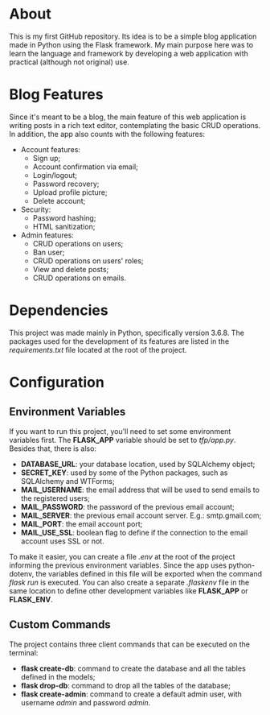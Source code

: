 # About

This is my first GitHub repository. Its idea is to be a simple blog application made in Python using the Flask framework. My main purpose here was to learn the language and framework by developing a web application with practical (although not original) use.

# Blog Features

Since it's meant to be a blog, the main feature of this web application is writing posts in a rich text editor, contemplating the basic CRUD operations. In addition, the app also counts with the following features:

- Account features:
  - Sign up;
  - Account confirmation via email;
  - Login/logout;
  - Password recovery;
  - Upload profile picture;
  - Delete account;
- Security:
  - Password hashing;
  - HTML sanitization;
- Admin features:
  - CRUD operations on users;
  - Ban user;
  - CRUD operations on users' roles;
  - View and delete posts;
  - CRUD operations on emails.

# Dependencies

This project was made mainly in Python, specifically version 3.6.8. The packages used for the development of its features are listed in the *requirements.txt* file located at the root of the project.

# Configuration

## Environment Variables

If you want to run this project, you'll need to set some environment variables first. The **FLASK_APP** variable should be set to *tfp/app.py*. Besides that, there is also:

- **DATABASE_URL**: your database location, used by SQLAlchemy object;
- **SECRET_KEY**: used by some of the Python packages, such as SQLAlchemy and WTForms;
- **MAIL_USERNAME**: the email address that will be used to send emails to the registered users;
- **MAIL_PASSWORD**: the password of the previous email account;
- **MAIL_SERVER**: the previous email account server. E.g.: smtp.gmail.com;
- **MAIL_PORT**: the email account port;
- **MAIL_USE_SSL**: boolean flag to define if the connection to the email account uses SSL or not.

To make it easier, you can create a file *.env* at the root of the project informing the previous environment variables. Since the app uses python-dotenv, the variables defined in this file will be exported when the command *flask run* is executed. You can also create a separate *.flaskenv* file in the same location to define other development variables like **FLASK_APP** or **FLASK_ENV**.

## Custom Commands

The project contains three client commands that can be executed on the terminal:

- **flask create-db**: command to create the database and all the tables defined in the models;
- **flask drop-db**: command to drop all the tables of the database;
- **flask create-admin**: command to create a default admin user, with username *admin* and password *admin*.
